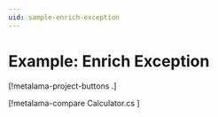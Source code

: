 ```yaml
---
uid: sample-enrich-exception
---
```


# Example: Enrich Exception

[!metalama-project-buttons .]

[!metalama-compare Calculator.cs ]